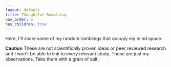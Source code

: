 ```yaml
---
layout: default
title: Thoughtful Ramblings
nav_order: 5
has_children: true
---
```


Here, I'll share some of my random ramblings that occupy my mind space.

**Caution**
These are not scientifically proven ideas or peer reviewed research and I won't be able to link to every relevant study. These are just my observations. Take them with a grain of salt.
